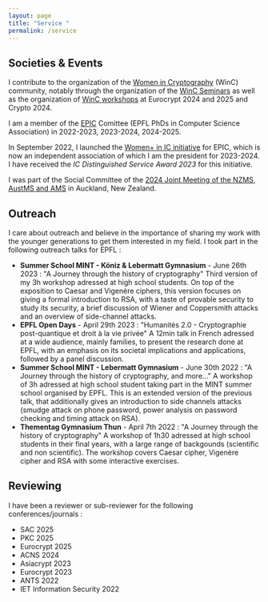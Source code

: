 ```yaml
---
layout: page
title: "Service "
permalink: /service
---
```

## Societies & Events
I contribute to the organization of the [Women in Cryptography](https://www.womenincryptography.com) (WinC) community, notably through the organization of the [WinC Seminars](https://www.womenincryptography.com/seminar/) as well as the organization of [WinC workshops](https://www.womenincryptography.com/workshop/) at Eurocrypt 2024 and 2025 and Crypto 2024.<br>

I am a member of the [EPIC](http://epic.epfl.ch/) Comittee (EPFL PhDs in Computer Science Association) in 2022-2023, 2023-2024, 2024-2025. <br>

In September 2022, I launched the [Women+ in IC initiative](https://wic-epfl.github.io) for EPIC, which is now an independent association of which I am the president for 2023-2024. I have received the *IC Distinguished Service Award 2023* for this initiative. 

I was part of the Social Committee of the [2024 Joint Meeting of the NZMS, AustMS and AMS](https://ms-meet-2024.blogs.auckland.ac.nz) in Auckland, New Zealand. 

## Outreach
I care about outreach and believe in the importance of sharing my work with the younger generations to get them interested in my field. 
I took part in the following outreach talks for EPFL : 
- **Summer School MINT - Köniz & Lebermatt Gymnasium** - June 26th 2023 : "A Journey through the history of cryptography" Third version of my 3h workshop adressed at high school students. On top of the exposition to Caesar and Vigenère ciphers, this version focuses on giving a formal introduction to RSA, with a taste of provable security to study its security, a brief discussion of Wiener and Coppersmith attacks and an overview of side-channel attacks.
- **EPFL Open Days** - April 29th 2023 : "Humanités 2.0 - Cryptographie post-quantique et droit à la vie privée" A 12min talk in French adressed at a wide audience, mainly families, to present the research done at EPFL, with an emphasis on its societal implications and applications, followed by a panel discussion. 
- **Summer School MINT - Lebermatt Gymnasium** - June 30th 2022 : "A Journey through the history of cryptography, and more..." A workshop of 3h adressed at high school student taking part in the MINT summer school organised by EPFL. This is an extended version of the previous talk, that additionally gives an introduction to side channels attacks (smudge attack on phone password, power analysis on password checking and timing attack on RSA). 
- **Thementag Gymnasium Thun** - April 7th 2022 : "A Journey through the history of cryptography" A workshop of 1h30 adressed at high school students in their final years, with a large range of backgounds (scientific and non scientific). The workshop covers Caesar cipher, Vigenère cipher and RSA with some interactive exercises. 

## Reviewing
I have been a reviewer or sub-reviewer for the following conferences/journals : 
- SAC 2025
- PKC 2025
- Eurocrypt 2025
- ACNS 2024
- Asiacrypt 2023
- Eurocrypt 2023
- ANTS 2022 
- IET Information Security 2022
